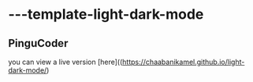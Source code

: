 # ---template-light-dark-mode 
## PinguCoder
you can view a live version [here]((https://chaabanikamel.github.io/light-dark-mode/)

